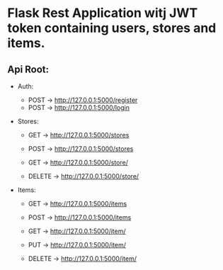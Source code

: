 # Flask Rest Application witj JWT token containing users, stores and items.

## Api Root:
  - Auth:
    - POST -> http://127.0.0.1:5000/register
    - POST ->  http://127.0.0.1:5000/login
   
  - Stores:
    - GET ->  http://127.0.0.1:5000/stores
    - POST ->  http://127.0.0.1:5000/stores
    
    - GET ->  http://127.0.0.1:5000/store/<id>
    - DELETE -> http://127.0.0.1:5000/store/<id>
  
  - Items:
    - GET -> http://127.0.0.1:5000/items
    - POST -> http://127.0.0.1:5000/items
    
    - GET -> http://127.0.0.1:5000/item/<id>
    - PUT -> http://127.0.0.1:5000/item/<id>
    - DELETE -> http://127.0.0.1:5000/item/<id>
